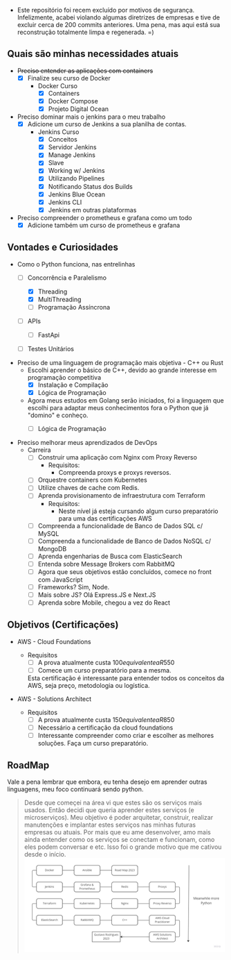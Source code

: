 - Este repositório foi recem excluído por motivos de segurança. Infelizmente, acabei violando algumas diretrizes de empresas e tive de excluir cerca de 200 commits anteriores. Uma pena, mas aqui está sua reconstrução totalmente limpa e regenerada. =)

## Quais são minhas necessidades atuais

- ~~Preciso entender as aplicações com containers~~
    - [x]  Finalize seu curso de Docker
        - Docker Curso
            - [x]  Containers
            - [x]  Docker Compose
            - [x]  Projeto Digital Ocean
- Preciso dominar mais o jenkins para o meu trabalho
    - [x]  Adicione um curso de Jenkins a sua planilha de contas.
        - Jenkins Curso
            - [x]  Conceitos
            - [x]  Servidor Jenkins
            - [x]  Manage Jenkins
            - [x]  Slave
            - [x]  Working w/ Jenkins
            - [x]  Utilizando Pipelines
            - [x]  Notificando Status dos Builds
            - [x]  Jenkins Blue Ocean
            - [x]  Jenkins CLI
            - [x]  Jenkins em outras plataformas

- Preciso compreender o prometheus e grafana como um todo
    - [x]  Adicione também um curso de prometheus e grafana

## Vontades e Curiosidades

- Como o Python funciona, nas entrelinhas
  - [ ] Concorrência e Paralelismo
    - [x] Threading
    - [x] MultiThreading
    - [ ] Programação Assíncrona
  - [ ] APIs
    - [ ] FastApi
  - [ ] Testes Unitários
  

- Preciso de uma linguagem de programação mais objetiva - C++ ou Rust
    - Escolhi aprender o básico de C++, devido ao grande interesse em programação competitiva
        - [x]  Instalação e Compilação
        - [x]  Lógica de Programação
    - Agora meus estudos em Golang serão iniciados, foi a linguagem que escolhi para adaptar meus conhecimentos fora o Python que já "domino" e conheço.
        - [ ]  Lógica de Programação


- Preciso melhorar meus aprendizados de DevOps
    - Carreira
        - [ ]  Construir uma aplicação com Nginx com Proxy Reverso
            - Requisitos:
                - Compreenda proxys e proxys reversos.
        - [ ]  Orquestre containers com Kubernetes
        - [ ]  Utilize chaves de cache com Redis.
        - [ ]  Aprenda provisionamento de infraestrutura com Terraform
            - Requisitos:
                - Neste nível já esteja cursando algum curso preparatório para uma das certificações AWS
        - [ ]  Compreenda a funcionalidade de Banco de Dados SQL c/ MySQL
        - [ ]  Compreenda a funcionalidade de Banco de Dados NoSQL c/ MongoDB
        - [ ]  Aprenda engenharias de Busca com ElasticSearch
        - [ ]  Entenda sobre Message Brokers com RabbitMQ
        - [ ]  Agora que seus objetivos estão concluídos, comece no front com JavaScript
        - [ ]  Frameworks? Sim, Node.
        - [ ]  Mais sobre JS? Olá Express.JS e Next.JS
        - [ ]  Aprenda sobre Mobile, chegou a vez do React

## Objetivos (Certificações)

- AWS - Cloud Foundations
    - Requisitos
        - [ ]  A prova atualmente custa $100 equivalente a R$550
        - [ ]  Comece um curso preparatório para a mesma.
        
        Esta certificação é interessante para entender todos os conceitos da AWS, seja preço, metodologia ou logística.
        
- AWS - Solutions Architect
    - Requisitos
        - [ ]  A prova atualmente custa $150 equivalente a R$850
        - [ ]  Necessário a certificação da cloud foundations
        - [ ]  Interessante compreender como criar e escolher as melhores soluções. Faça um curso preparatório.

## RoadMap

Vale a pena lembrar que embora, eu tenha desejo em aprender outras linguagens, meu foco continuará sendo python.

> Desde que começei na área vi que estes são os serviços mais usados. Então decidi que queria aprender estes serviços (e microserviços). Meu objetivo é poder arquitetar, construir, realizar manutenções e implantar estes serviços nas minhas futuras empresas ou atuais. 
> Por mais que eu ame desenvolver, amo mais ainda entender como os serviços se conectam e funcionam, como eles podem conversar e etc. Isso foi o grande motivo que me cativou desde o início.
![roadmap](images/roadmpagustavo.jpg)
